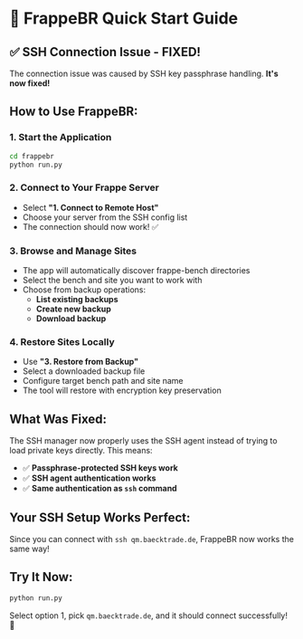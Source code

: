 # 🚀 FrappeBR Quick Start Guide

## ✅ **SSH Connection Issue - FIXED!**

The connection issue was caused by SSH key passphrase handling. **It's now fixed!**

## **How to Use FrappeBR:**

### **1. Start the Application**
```bash
cd frappebr
python run.py
```

### **2. Connect to Your Frappe Server**
- Select **"1. Connect to Remote Host"**
- Choose your server from the SSH config list
- The connection should now work! ✅

### **3. Browse and Manage Sites**
- The app will automatically discover frappe-bench directories
- Select the bench and site you want to work with
- Choose from backup operations:
  - **List existing backups**
  - **Create new backup**
  - **Download backup**

### **4. Restore Sites Locally**
- Use **"3. Restore from Backup"** 
- Select a downloaded backup file
- Configure target bench path and site name
- The tool will restore with encryption key preservation

## **What Was Fixed:**
The SSH manager now properly uses the SSH agent instead of trying to load private keys directly. This means:
- ✅ **Passphrase-protected SSH keys work**
- ✅ **SSH agent authentication works** 
- ✅ **Same authentication as `ssh` command**

## **Your SSH Setup Works Perfect:**
Since you can connect with `ssh qm.baecktrade.de`, FrappeBR now works the same way!

## **Try It Now:**
```bash
python run.py
```

Select option 1, pick `qm.baecktrade.de`, and it should connect successfully! 🎉
